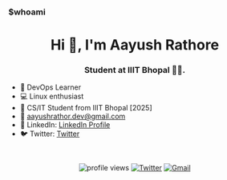 ### $whoami

<h1 align="center" > Hi 👋, I'm Aayush Rathore </h1>
<h3 align="center" > Student at IIIT Bhopal 😶‍🌫️. </h3>

- 🌱 DevOps Learner <br>
- 💻 Linux enthusiast <br>
- 🏫 CS/IT Student from IIIT Bhopal [2025] <br>
- :email: aayushrathor.dev@gmail.com <br>
- :briefcase: LinkedIn:  <a href="https://www.linkedin.com/in/aayushrathore/">LinkedIn Profile</a> <br>
- :bird: Twitter:  <a href="https://twitter.com/aamyushrathor/">Twitter</a> <br>

<br>
<!-- 
<p>
    <img alt="dotfiles box" src="https://github-readme-stats.vercel.app/api/pin/?username=aayushrathor&repo=dotfiles&theme=gruvbox" />
</p> -->

<p align="center" >
    <img src="https://komarev.com/ghpvc/?username=aayushrathor&label=Profile%20views&color=0e75b6&style=flat" alt="profile views" />
    <a href="https://twitter.com/intent/follow?&screen_name=aamyushrathor"><img alt="Twitter" src="https://img.shields.io/twitter/follow/aamyushrathor?&logo=twitter" /></a>
<a href="aayushrathor.dev@gmail.com"><img alt="Gmail" src="https://img.shields.io/badge/Email-Contact-indigo?logo=gmail" /></a>
</p>
